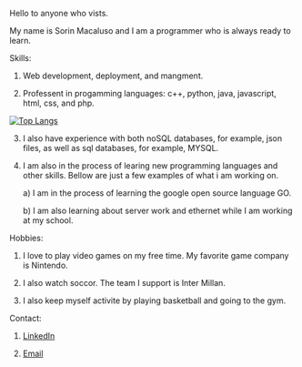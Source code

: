 Hello to anyone who vists.

My name is Sorin Macaluso and I am a programmer who is always ready to learn.

Skills:

1) Web development, deployment, and mangment.

2) Professent in progamming languages: c++, python, java, javascript, html, css, and php.

[![Top Langs](https://github-readme-stats-git-masterrstaa-rickstaa.vercel.app/api/top-langs/?username=Sorin022)](https://github.com/Sorin022/github-readme-stats)

3) I also have experience with both noSQL databases, for example, json files, as well as sql databases, for example, MYSQL.

4) I am also in the process of learing new programming languages and other skills. Bellow are just a few examples of what i am working on.

   a) I am in the process of learning the google open source language GO.

   b) I am also learning about server work and ethernet while I am working at my school.

Hobbies:

1) I love to play video games on my free time. My favorite game company is Nintendo.

2) I also watch soccor. The team I support is Inter Millan.

3) I also keep myself activite by playing basketball and going to the gym.

Contact:

1) [LinkedIn](www.linkedin.com/in/sorin-macaluso)

2) [Email](sorinmagnusmacaluso@gmail.com)

